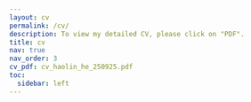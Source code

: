 ```yaml
---
layout: cv
permalink: /cv/
description: To view my detailed CV, please click on "PDF".
title: cv
nav: true
nav_order: 3
cv_pdf: cv_haolin_he_250925.pdf
toc:
  sidebar: left
---
```

